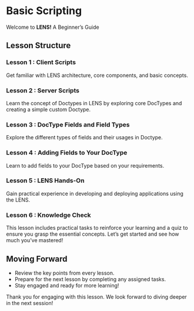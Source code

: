 # Basic Scripting

Welcome to **LENS!** A Beginner’s Guide

## Lesson Structure

### Lesson 1 : Client Scripts

Get familiar with LENS architecture, core components, and basic concepts.

### Lesson 2 : Server Scripts

Learn the concept of Doctypes in LENS by exploring core DocTypes and creating a simple custom Doctype.

### Lesson 3 : DocType Fields and Field Types

Explore the different types of fields and their usages in Doctype.

### Lesson 4 : Adding Fields to Your DocType

Learn to add fields to your DocType based on your requirements.

### Lesson 5 : LENS Hands-On

Gain practical experience in developing and deploying applications using the LENS.

### Lesson 6 : Knowledge Check

This lesson includes practical tasks to reinforce your learning and a quiz to ensure you grasp the essential concepts. Let’s get started and see how much you’ve mastered!

## Moving Forward

-   Review the key points from every lesson.
-   Prepare for the next lesson by completing any assigned tasks.
-   Stay engaged and ready for more learning!

Thank you for engaging with this lesson. We look forward to diving deeper in the next session!
<!--stackedit_data:
eyJoaXN0b3J5IjpbMTEzNTY3NTg2Ml19
-->